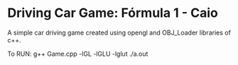 # Driving Car Game: Fórmula 1 - Caio

A simple car driving game created using opengl and OBJ_Loader libraries of c++.

To RUN: g++ Game.cpp -lGL -lGLU -lglut
        ./a.out

